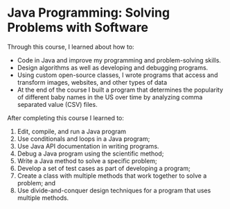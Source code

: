# Java Programming: Solving Problems with Software
Through this course, I learned about how to:
* Code in Java and improve my programming and problem-solving skills.
* Design algorithms as well as developing and debugging programs. 
* Using custom open-source classes, I wrote programs that access and transform images, websites, and other types of data
* At the end of the course I built a program that determines the popularity of different baby names in the US over time by analyzing comma separated value (CSV) files. 

After completing this course I learned to:
1. Edit, compile, and run a Java program
2. Use conditionals and loops in a Java program;
3. Use Java API documentation in writing programs. 
4. Debug a Java program using the scientific method;
5. Write a Java method to solve a specific problem;
6. Develop a set of test cases as part of developing a program;
7. Create a class with multiple methods that work together to solve a problem; and
8. Use divide-and-conquer design techniques for a program that uses multiple methods.
